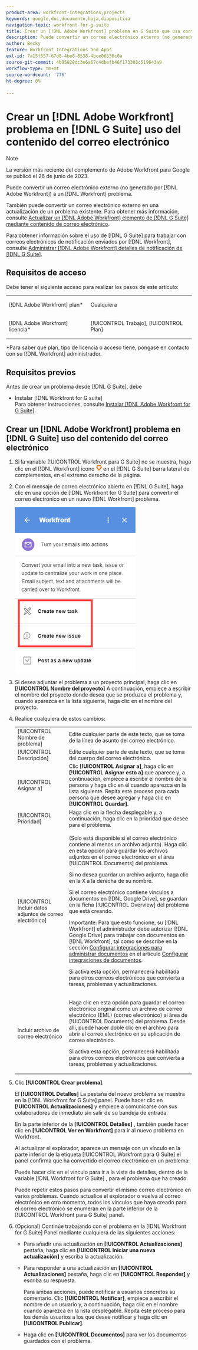 ```yaml
---
product-area: workfront-integrations;projects
keywords: google,doc,documento,hoja,diapositiva
navigation-topic: workfront-for-g-suite
title: Crear un [!DNL Adobe Workfront] problema en G Suite que usa contenido de correo electrónico
description: Puede convertir un correo electrónico externo (no generado por [!DNL Adobe Workfront)] a un [!DNL Workfront] problema.
author: Becky
feature: Workfront Integrations and Apps
exl-id: 7a15f557-67d8-4be8-8538-4bce06536c0a
source-git-commit: 4b95828dc3e6a67c4dbefb46f173303c519643a9
workflow-type: tm+mt
source-wordcount: '776'
ht-degree: 0%

---
```


# Crear un [!DNL Adobe Workfront] problema en [!DNL G Suite] uso del contenido del correo electrónico

>[!NOTE]
>
>La versión más reciente del complemento de Adobe Workfront para Google se publicó el 26 de junio de 2023.

Puede convertir un correo electrónico externo (no generado por [!DNL Adobe Workfront]) a un [!DNL Workfront] problema.

También puede convertir un correo electrónico externo en una actualización de un problema existente. Para obtener más información, consulte [Actualizar un [!DNL Adobe Workfront] elemento de [!DNL G Suite] mediante contenido de correo electrónico](../../workfront-integrations-and-apps/workfront-for-g-suite/update-wf-item-using-email-content.md).

Para obtener información sobre el uso de [!DNL G Suite] para trabajar con correos electrónicos de notificación enviados por [!DNL Workfront], consulte [Administrar [!DNL Adobe Workfront] detalles de notificación de [!DNL G Suite]](../../workfront-integrations-and-apps/workfront-for-g-suite/manage-wf-email-notification-details-in-gsuite.md).

## Requisitos de acceso

Debe tener el siguiente acceso para realizar los pasos de este artículo:

<table style="table-layout:auto"> 
 <col> 
 <col> 
 <tbody> 
  <tr> 
   <td role="rowheader">[!DNL Adobe Workfront] plan*</td> 
   <td> <p>Cualquiera</p> </td> 
  </tr> 
  <tr> 
   <td role="rowheader">[!DNL Adobe Workfront] licencia*</td> 
   <td> <p>[!UICONTROL Trabajo], [!UICONTROL Plan]</p> </td> 
  </tr> 
   </tbody> 
</table>

&#42;Para saber qué plan, tipo de licencia o acceso tiene, póngase en contacto con su [!DNL Workfront] administrador.

## Requisitos previos

Antes de crear un problema desde [!DNL G Suite], debe

* Instalar [!DNL Workfront for G suite]\
   Para obtener instrucciones, consulte [Instalar [!DNL Adobe Workfront for G Suite]](../../workfront-integrations-and-apps/workfront-for-g-suite/install-workfront-for-gsuite.md).

## Crear un [!DNL Adobe Workfront] problema en [!DNL G Suite] uso del contenido del correo electrónico

1. Si la variable [!UICONTROL Workfront para G Suite] no se muestra, haga clic en el [!DNL Workfront] icono ![](assets/wf-lion-icon.png) en el [!DNL G Suite] barra lateral de complementos, en el extremo derecho de la página.
1. Con el mensaje de correo electrónico abierto en [!DNL G Suite], haga clic en una opción de [!DNL Workfront for G Suite] para convertir el correo electrónico en un nuevo [!DNL Workfront] problema.

   ![](assets/convert-email-task-issue-update.png)

1. Si desea adjuntar el problema a un proyecto principal, haga clic en **[!UICONTROL Nombre del proyecto]** A continuación, empiece a escribir el nombre del proyecto donde desea que se produzca el problema y, cuando aparezca en la lista siguiente, haga clic en el nombre del proyecto.
1. Realice cualquiera de estos cambios:

   <table style="table-layout:auto"> 
    <col> 
    <col> 
    <tbody> 
     <tr> 
      <td role="rowheader">[!UICONTROL Nombre de problema]</td> 
      <td>Edite cualquier parte de este texto, que se toma de la línea de asunto del correo electrónico.</td> 
     </tr> 
     <tr> 
      <td role="rowheader">[!UICONTROL Descripción]</td> 
      <td>Edite cualquier parte de este texto, que se toma del cuerpo del correo electrónico.</td> 
     </tr> 
     <tr data-mc-conditions=""> 
      <td role="rowheader">[!UICONTROL Asignar a]</td> 
      <td>Clic <strong>[!UICONTROL Asignar a]</strong>, haga clic en <strong>[!UICONTROL Asignar esto a]</strong> que aparece y, a continuación, empiece a escribir el nombre de la persona y haga clic en él cuando aparezca en la lista siguiente. Repita este proceso para cada persona que desee agregar y haga clic en <strong>[!UICONTROL Guardar]</strong>.</td> 
     </tr> 
     <tr data-mc-conditions=""> 
      <td role="rowheader">[!UICONTROL Prioridad]</td> 
      <td>Haga clic en la flecha desplegable y, a continuación, haga clic en la prioridad que desee para el problema.</td> 
     </tr> 
     <tr data-mc-conditions=""> 
      <td role="rowheader">[!UICONTROL Incluir datos adjuntos de correo electrónico]</td> 
      <td> <p>(Solo está disponible si el correo electrónico contiene al menos un archivo adjunto). Haga clic en esta opción para guardar los archivos adjuntos en el correo electrónico en el área [!UICONTROL Documents] del problema. </p> <p>Si no desea guardar un archivo adjunto, haga clic en la X a la derecha de su nombre. </p> <p>Si el correo electrónico contiene vínculos a documentos en [!DNL Google Drive], se guardan en la ficha [!UICONTROL Overview] del problema que está creando. </p> <p>Importante: Para que esto funcione, su [!DNL Workfront] el administrador debe autorizar [!DNL Google Drive] para trabajar con documentos en [!DNL Workfront], tal como se describe en la sección <a href="../../administration-and-setup/configure-integrations/configure-document-integrations.md#configur" class="MCXref xref">Configurar integraciones para administrar documentos</a> en el artículo <a href="../../administration-and-setup/configure-integrations/configure-document-integrations.md" class="MCXref xref">Configurar integraciones de documentos</a>.</p> <p>Si activa esta opción, permanecerá habilitada para otros correos electrónicos que convierta a tareas, problemas y actualizaciones.</p> </td> 
     </tr> 
     <tr data-mc-conditions=""> 
      <td role="rowheader">Incluir archivo de correo electrónico</td> 
      <td> <p>Haga clic en esta opción para guardar el correo electrónico original como un archivo de correo electrónico (EML) (correo electrónico) <span>al área de [!UICONTROL Documents]</span> del problema. Desde allí, puede hacer doble clic en el archivo para abrir el correo electrónico en su aplicación de correo electrónico.</p> <p>Si activa esta opción, permanecerá habilitada para otros correos electrónicos que convierta a tareas, problemas y actualizaciones.</p> </td> 
     </tr> 
    </tbody> 
   </table>

1. Clic **[!UICONTROL Crear problema]**.

   El **[!UICONTROL Detalles]** La pestaña del nuevo problema se muestra en la [!DNL Workfront for G Suite] panel. Puede hacer clic en **[!UICONTROL Actualizaciones]** y empiece a comunicarse con sus colaboradores de inmediato sin salir de su bandeja de entrada.

   En la parte inferior de la **[!UICONTROL Detalles]** , también puede hacer clic en **[!UICONTROL Ver en Workfront]** para ir al nuevo problema en Workfront.

   Al actualizar el explorador, aparece un mensaje con un vínculo en la parte inferior de la etiqueta [!UICONTROL Workfront para G Suite] el panel confirma que ha convertido el correo electrónico en un problema:

   Puede hacer clic en el vínculo para ir a la vista de detalles, dentro de la variable [!DNL Workfront for G Suite] , para el problema que ha creado.

   Puede repetir estos pasos para convertir el mismo correo electrónico en varios problemas. Cuando actualice el explorador o vuelva al correo electrónico en otro momento, todos los vínculos que haya creado para el correo electrónico se enumeran en la parte inferior de la [!UICONTROL Workfront para G Suite] panel.

1. (Opcional) Continúe trabajando con el problema en la [!DNL Workfront for G Suite] Panel mediante cualquiera de las siguientes acciones:

   * Para añadir una actualización en **[!UICONTROL Actualizaciones]** pestaña, haga clic en **[!UICONTROL Iniciar una nueva actualización]** y escriba la actualización.

   * Para responder a una actualización en **[!UICONTROL Actualizaciones]** pestaña, haga clic en **[!UICONTROL Responder]** y escriba su respuesta.

     Para ambas acciones, puede notificar a usuarios concretos su comentario. Clic **[!UICONTROL Notificar]**, empiece a escribir el nombre de un usuario y, a continuación, haga clic en el nombre cuando aparezca en la lista desplegable. Repita este proceso para los demás usuarios a los que desee notificar y haga clic en **[!UICONTROL Publicar]**.

   * Haga clic en **[!UICONTROL Documentos]** para ver los documentos guardados con el problema.
